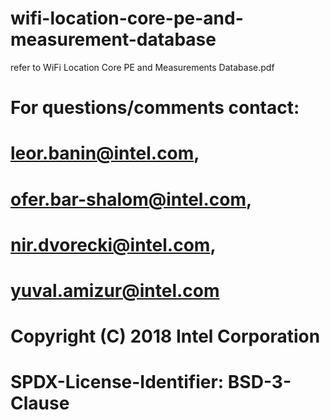 # wifi-location-core-pe-and-measurement-database

refer to WiFi Location Core PE and Measurements Database.pdf

# For questions/comments contact: 
# leor.banin@intel.com, 
# ofer.bar-shalom@intel.com, 
# nir.dvorecki@intel.com,
# yuval.amizur@intel.com

# Copyright (C) 2018 Intel Corporation
# SPDX-License-Identifier: BSD-3-Clause